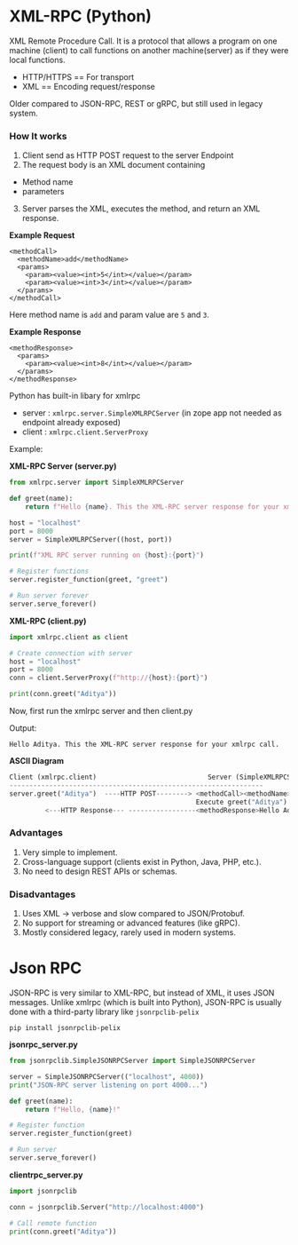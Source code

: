 # XML-RPC (Python)
XML Remote Procedure Call. It is a protocol that allows a program
on one machine (client) to call functions on another machine(server) as
if they were local functions.

- HTTP/HTTPS == For transport
- XML == Encoding request/response

Older compared to JSON-RPC, REST or gRPC, but still used in legacy system.

### How It works
1. Client send as HTTP POST request to the server Endpoint
2. The request body is an XML document containing
- Method name
- parameters
3. Server parses the XML, executes the method, and return an XML response.

**Example Request**
```
<methodCall>
  <methodName>add</methodName>
  <params>
    <param><value><int>5</int></value></param>
    <param><value><int>3</int></value></param>
  </params>
</methodCall>
```

Here method name is `add` and param value are `5` and `3`.

**Example Response**
```
<methodResponse>
  <params>
    <param><value><int>8</int></value></param>
  </params>
</methodResponse>
```

Python has built-in libary for xmlrpc
- server : `xmlrpc.server.SimpleXMLRPCServer` (in zope app not needed as endpoint already exposed)
- client : `xmlrpc.client.ServerProxy`

Example:

**XML-RPC Server (server.py)**
```python
from xmlrpc.server import SimpleXMLRPCServer

def greet(name):
    return f"Hello {name}. This the XML-RPC server response for your xmlrpc call."

host = "localhost"
port = 8000
server = SimpleXMLRPCServer((host, port))

print(f"XML RPC server running on {host}:{port}")

# Register functions
server.register_function(greet, "greet")

# Run server forever
server.serve_forever()
```

**XML-RPC (client.py)**
```python
import xmlrpc.client as client

# Create connection with server
host = "localhost"
port = 8000
conn = client.ServerProxy(f"http://{host}:{port}")

print(conn.greet("Aditya"))
```

Now, first run the xmlrpc server and then client.py

Output:
```
Hello Aditya. This the XML-RPC server response for your xmlrpc call.
```

**ASCII Diagram**
```python
Client (xmlrpc.client)                            Server (SimpleXMLRPCServer)
----------------------------------------------------------------
server.greet("Aditya")  ----HTTP POST--------> <methodCall><methodName>greet</methodName>...
                                               Execute greet("Aditya") → return Response
         <---HTTP Response--- -----------------<methodResponse>Hello Aditya</methodResponse>
```

### Advantages
1. Very simple to implement.
2. Cross-language support (clients exist in Python, Java, PHP, etc.).
3. No need to design REST APIs or schemas.

### Disadvantages
1. Uses XML → verbose and slow compared to JSON/Protobuf.
2. No support for streaming or advanced features (like gRPC).
3. Mostly considered legacy, rarely used in modern systems.


# Json RPC
JSON-RPC is very similar to XML-RPC, but instead of XML, it uses JSON messages.
Unlike xmlrpc (which is built into Python), JSON-RPC is usually done with a third-party library like `jsonrpclib-pelix`

`pip install jsonrpclib-pelix`

**jsonrpc_server.py**
```python
from jsonrpclib.SimpleJSONRPCServer import SimpleJSONRPCServer

server = SimpleJSONRPCServer(("localhost", 4000))
print("JSON-RPC server listening on port 4000...")

def greet(name):
    return f"Hello, {name}!"

# Register function
server.register_function(greet)

# Run server
server.serve_forever()
```

**clientrpc_server.py**
```python
import jsonrpclib

conn = jsonrpclib.Server("http://localhost:4000")

# Call remote function
print(conn.greet("Aditya"))
```
